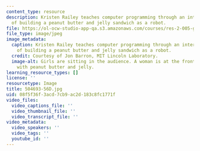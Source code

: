 ```yaml
---
content_type: resource
description: Kristen Railey teaches computer programming through an interactive exercise
  of building a peanut butter and jelly sandwich as a robot.
file: https://ol-ocw-studio-app-qa.s3.amazonaws.com/courses/res-2-005-girls-who-build-make-your-own-wearables-workshop-spring-2015/08f5f36f3acd7cb9ac2d183c8fc1771f_504693-56D.jpg
file_type: image/jpeg
image_metadata:
  caption: Kristen Railey teaches computer programming through an interactive exercise
    of building a peanut butter and jelly sandwich as a robot.
  credit: Courtesy of Jon Barron, MIT Lincoln Laboratory.
  image-alt: Girls are sitting in the audience. A woman is at the front of the room
    with peanut butter and jelly.
learning_resource_types: []
license: ''
resourcetype: Image
title: 504693-56D.jpg
uid: 08f5f36f-3acd-7cb9-ac2d-183c8fc1771f
video_files:
  video_captions_file: ''
  video_thumbnail_file: ''
  video_transcript_file: ''
video_metadata:
  video_speakers: ''
  video_tags: ''
  youtube_id: ''
---
```

